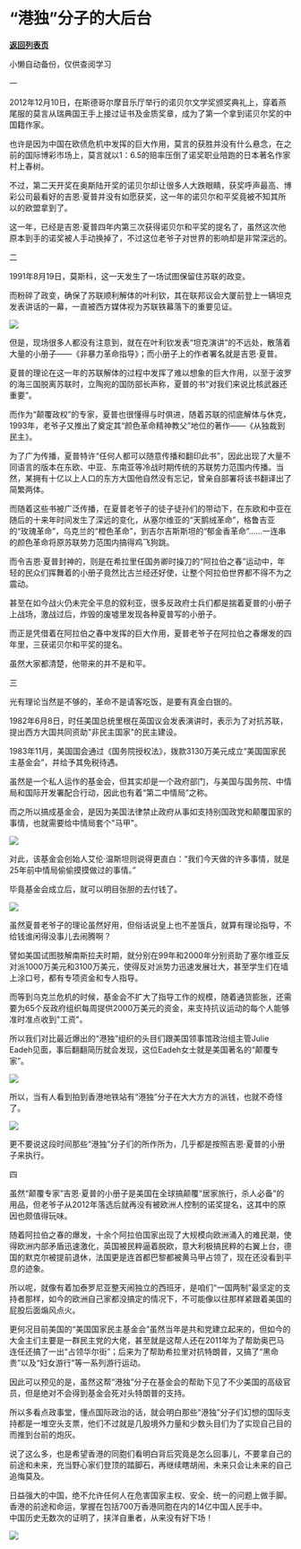 # “港独”分子的大后台

[**返回列表页**](/gzh/政事堂2019)

小懒自动备份，仅供查阅学习

  

一  

  

2012年12月10日，在斯德哥尔摩音乐厅举行的诺贝尔文学奖颁奖典礼上，穿着燕尾服的莫言从瑞典国王手上接过证书及金质奖章，成为了第一个拿到诺贝尔奖的中国籍作家。

  

也许是因为中国在欧债危机中发挥的巨大作用，莫言的获胜并没有什么悬念，在之前的国际博彩市场上，莫言就以1：6.5的赔率压倒了诺奖职业陪跑的日本著名作家村上春树。  

  

不过，第二天开奖在奥斯陆开奖的诺贝尔却让很多人大跌眼睛，获奖呼声最高、博彩公司最看好的吉恩·夏普并没有如愿获奖，这一年的诺贝尔和平奖竟被不知其所以的欧盟拿到了。

  

这一年，已经是吉恩·夏普四年内第三次获得诺贝尔和平奖的提名了，虽然这次他原本到手的诺奖被人手动换掉了，不过这位老爷子对世界的影响却是非常深远的。

  

  

二  

  

1991年8月19日，莫斯科，这一天发生了一场试图保留住苏联的政变。

  

而粉碎了政变，确保了苏联顺利解体的叶利钦，其在联邦议会大厦前登上一辆坦克发表讲话的一幕，一直被西方媒体视为苏联铁幕落下的重要见证。

  

![](https://mmbiz.qpic.cn/mmbiz_jpg/rxhS23yu8cOunV5AOmElqWSTYWt2Bd4EgldxLAqQU1WjWXHvpgnicObcD8uIKRRHxPDSo6QnKPl2XuvIo9Zl21A/640?wx_fmt=jpeg)

  

但是，现场很多人都没有注意到，就在在叶利钦发表“坦克演讲”的不远处，散落着大量的小册子——《非暴力革命指导》；而小册子上的作者署名就是吉恩·夏普。

  

夏普的理论在这一年的苏联解体的过程中发挥了难以想象的巨大作用，以至于波罗的海三国脱离苏联时，立陶宛的国防部长声称，夏普的书“对我们来说比核武器还重要”。

  

而作为“颠覆政权”的专家，夏普也很懂得与时俱进，随着苏联的彻底解体与休克，1993年，老爷子又推出了奠定其“颜色革命精神教父”地位的著作——《从独裁到民主》。

  

为了广为传播，夏普特许“任何人都可以随意传播和翻印此书”，因此出现了大量不同语言的版本在东欧、中亚、东南亚等冷战时期传统的苏联势力范围内传播。当然，某拥有十亿以上人口的东方大国他自然没有忘记，曾亲自部署将该书翻译出了简繁两体。

  

而随着这些书被广泛传播，在夏普老爷子的徒子徒孙们的带动下，在东欧和中亚在随后的十来年时间发生了深远的变化，从塞尔维亚的“天鹅绒革命”，格鲁吉亚的“玫瑰革命”，乌克兰的“橙色革命”，到吉尔吉斯斯坦的“郁金香革命”......一连串的颜色革命将原苏联势力范围内搞得鸡飞狗跳。

  

而令吉恩·夏普封神的，则是在希拉里任国务卿时操刀的“阿拉伯之春”运动中，年轻的民众们挥舞着的小册子竟然比古兰经还好使，让整个阿拉伯世界都不得不为之震动。

  

甚至在如今战火仍未完全平息的叙利亚，很多反政府士兵们都是揣着夏普的小册子上战场，激战过后，炸毁的废墟里发现各种夏普写的小册子。

  

而正是凭借着在阿拉伯之春中发挥的巨大作用，夏普老爷子在阿拉伯之春爆发的四年里，三获诺贝尔和平奖的提名。

  

虽然大家都清楚，他带来的并不是和平。  

  

  

三  

  

光有理论当然是不够的，革命不是请客吃饭，是要有真金白银的。  

  

1982年6月8日，时任美国总统里根在英国议会发表演讲时，表示为了对抗苏联，提出西方大国共同资助"非民主国家"的民主建设。

  

1983年11月，美国国会通过《国务院授权法》，拨款3130万美元成立“美国国家民主基金会”，并给予其免税待遇。

  

虽然是一个私人运作的基金会，但其实却是一个政府部门，与美国与国务院、中情局和国际开发署配合行动，因此也有着“第二中情局”之称。

  

而之所以搞成基金会，是因为美国法律禁止政府从事如支持别国政党和颠覆国家的事情，也就需要给中情局套个"马甲"。

  

![](https://mmbiz.qpic.cn/mmbiz_jpg/rxhS23yu8cOunV5AOmElqWSTYWt2Bd4E2qcT3iboKDIoHVZWoeSGLMU5PCaWFpEdicrH6vNvDc8P7LDhTDguysiaQ/640?wx_fmt=jpeg)

  

对此，该基金会创始人艾伦·温斯坦则说得更直白：“我们今天做的许多事情，就是25年前中情局偷偷摸摸做过的事情。”

  

毕竟基金会成立后，就可以明目张胆的去付钱了。

  

![](https://mmbiz.qpic.cn/mmbiz_jpg/rxhS23yu8cOunV5AOmElqWSTYWt2Bd4EaDNwBucIP6VzaiaPw94JpwuydY1RcQic1gbjSHtic8uOXib9QPBzfnwMEQ/640?wx_fmt=jpeg)

  

虽然夏普老爷子的理论虽然好用，但俗话说皇上也不差饿兵，就算有理论指导，不给钱谁闲得没事儿去闹腾啊？

  

譬如美国试图肢解南斯拉夫时期，就分别在99年和2000年分别资助了塞尔维亚反对派1000万美元和3100万美元，使得反对派势力迅速发展壮大，甚至学生们在墙上涂口号，都有专项资金和专人指导。

  

而等到乌克兰危机的时候，基金会不扩大了指导工作的规模，随着通货膨胀，还需要为65个反政府组织每周提供2000万美元的资金，来支持抗议运动的每个人能够准时准点收到"工资"。

  

所以我们对比最近爆出的“港独”组织的头目们跟美国领事馆政治组主管Julie
Eadeh见面，事后翻翻简历就会发现，这位Eadeh女士就是美国著名的“颠覆专家”。

  

![](https://mmbiz.qpic.cn/mmbiz_jpg/rxhS23yu8cOunV5AOmElqWSTYWt2Bd4En7kwicHyyYnmIrMyeG54TXNl8a0Ds8OOZZFiaQhoUVTpMibiaSCR2BOQAQ/640?wx_fmt=jpeg)

  

所以，当有人看到拍到香港地铁站有“港独”分子在大大方方的派钱，也就不奇怪了。  

  

![](https://mmbiz.qpic.cn/mmbiz_png/okzwhb5Yx5KUWKFicmDrOooZGP6Y4RRPqAGkI6S8UzdEorleYb8bncx8LibVf6rpU7KtqdZFjPDwXv0umPUeic4AA/640?wx_fmt=png)

  

更不要说这段时间那些“港独”分子们的所作所为，几乎都是按照吉恩·夏普的小册子来执行。

  

  

四  

  

虽然“颠覆专家”吉恩·夏普的小册子是美国在全球搞颠覆“居家旅行，杀人必备”的用品，但老爷子从2012年落选后就再没有被欧洲人控制的诺奖提名，这其中的原因也颇值得玩味。

  

随着阿拉伯之春的爆发，十余个阿拉伯国家出现了大规模向欧洲涌入的难民潮，使得欧洲内部矛盾迅速激化，英国被民粹逼着脱欧，意大利极搞民粹的右翼上台，德国的默克尔被提前退休，法国更是连首都巴黎都被黄马甲占领了，现在还没看到平息的迹象。  

  

所以呢，就像有着加泰罗尼亚整天闹独立的西班牙，是咱们“一国两制”最坚定的支持者那样，如今的欧洲自己家都没搞定的情况下，不可能像以往那样紧跟着美国的屁股后面煽风点火。

  

更何况目前美国的“美国国家民主基金会”虽然当年是共和党建立起来的，但如今的大金主们主要是一群民主党的大佬，甚至就是这帮人还在2011年为了帮助奥巴马连任还搞了一出“占领华尔街”；后来为了帮助希拉里对抗特朗普，又搞了“黑命贵”以及“妇女游行”等一系列游行运动。

  

因此可以预见的是，虽然这帮“港独”分子在基金会的帮助下见了不少美国的高级官员，但是绝对不会得到基金会死对头特朗普的支持。

  

所以多看点政事堂，懂点国际政治的话，就会明白那些“港独”分子们幻想的国际支持都是一堆空头支票，他们不过就是几股境外力量和少数头目们为了实现自己目的而推到台前的炮灰。

  

说了这么多，也是希望香港的同胞们看明白背后究竟是怎么回事儿，不要拿自己的前途和未来，充当野心家们登顶的踏脚石，再继续瞎胡闹，未来只会让未来的自己追悔莫及。  

  

日益强大的中国，绝不允许任何人在危害国家主权、安全、统一的问题上做手脚。香港的前途和命运，掌握在包括700万香港同胞在内的14亿中国人民手中。  
中国历史无数次的证明了，挟洋自重者，从来没有好下场！  

  

![](https://mmbiz.qpic.cn/mmbiz_jpg/rxhS23yu8cPvAHQKuJen4jDK4msqWnBZjCZribrX5Tr6QNIFRibv30wFhCHeiaguCMXu4ibxXSqzteGWEY8ia4JxqMQ/640?wx_fmt=jpeg)

  

